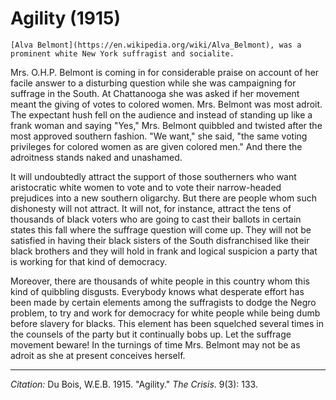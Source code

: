 # Agility (1915)


```{margin}
[Alva Belmont](https://en.wikipedia.org/wiki/Alva_Belmont), was a prominent white New York suffragist and socialite.
```
Mrs. O.H.P. Belmont is coming in for considerable praise on account of her facile answer to a disturbing question while she was campaigning for suffrage in the South. At Chattanooga she was asked if her movement meant the giving of votes to colored women. Mrs. Belmont was most adroit. The expectant hush fell on the audience and instead of standing up like a frank woman and saying "Yes," Mrs. Belmont quibbled and twisted after the most approved southern fashion. "We want," she said, "the same voting privileges for colored women as are given colored men." And there the adroitness stands naked and unashamed.

It will undoubtedly attract the support of those southerners who want aristocratic white women to vote and to vote their narrow-headed prejudices into a new southern oligarchy. But there are people whom such dishonesty will not attract. It will not, for instance, attract the tens of thousands of black voters who are going to cast their ballots in certain states this fall where the suffrage question will come up. They will not be satisfied in having their black sisters of the South disfranchised like their black brothers and they will hold in frank and logical suspicion a party that is working for that kind of democracy.

Moreover, there are thousands of white people in this country whom this kind of quibbling disgusts. Everybody knows what desperate effort has been made by certain elements among the suffragists to dodge the Negro problem, to try and work for democracy for white people while being dumb before slavery for blacks. This element has been squelched several times in the counsels of the party but it continually bobs up. Let the suffrage movement beware! In the turnings of time Mrs. Belmont may not be as adroit as she at present con­ceives herself.
______________
*Citation:* Du Bois, W.E.B. 1915. "Agility." *The Crisis*. 9(3): 133.
